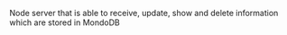 Node server that is able to receive, update, show and delete information which are stored in MondoDB